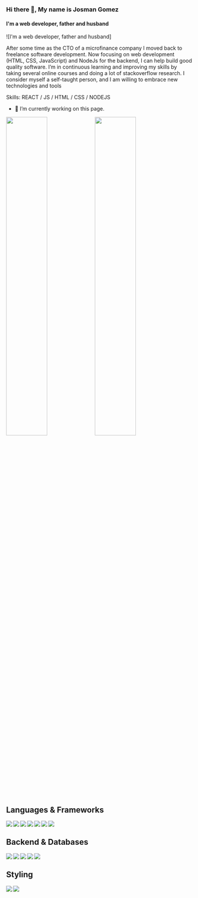 ### Hi there 👋, My name is Josman Gomez
#### I'm a web developer, father and husband
![I'm a web developer, father and husband]

After some time as the CTO of a microfinance company I moved back to freelance software development. Now focusing on web development (HTML, CSS, JavaScript) and NodeJs for the backend, I can help build good quality software. I’m in continuous learning and improving my skills by taking several online courses and doing a lot of stackoverflow research. I consider myself a self-taught person, and I am willing to embrace new technologies and tools

Skills: REACT / JS / HTML / CSS / NODEJS

- 🔭 I’m currently working on this page. 


<img align='left' width='47%' src="https://github-readme-stats.vercel.app/api?username=jmaldama8110"/>
<img width='47%' src="https://github-readme-stats.vercel.app/api/top-langs/?username=jmaldama8110&langs_count=5" />

## Languages & Frameworks
<img align='left' src="https://img.shields.io/badge/javascript-%23323330.svg?style=for-the-badge&logo=javascript&logoColor=%23F7DF1E"/>
<img align='left' src="https://img.shields.io/badge/html5-%23E34F26.svg?style=for-the-badge&logo=html5&logoColor=white" />
<img align='left' src="https://img.shields.io/badge/css3-%231572B6.svg?style=for-the-badge&logo=css3&logoColor=white" />
<img align='left' src="https://img.shields.io/badge/ruby-%23CC342D.svg?style=for-the-badge&logo=ruby&logoColor=white" />
<img align='left' src="https://img.shields.io/badge/typescript-%23007ACC.svg?style=for-the-badge&logo=typescript&logoColor=white" />
<img align='left' src="https://img.shields.io/badge/react-%2320232a.svg?style=for-the-badge&logo=react&logoColor=%2361DAFB" />
<img src="https://img.shields.io/badge/Ionic-%233880FF.svg?style=for-the-badge&logo=Ionic&logoColor=white" />

## Backend & Databases
<img align='left' src="https://img.shields.io/badge/node.js-6DA55F?style=for-the-badge&logo=node.js&logoColor=white" />
<img align='left'src="https://img.shields.io/badge/MongoDB-%234ea94b.svg?style=for-the-badge&logo=mongodb&logoColor=white" />
<img align='left'src="https://img.shields.io/badge/Microsoft%20SQL%20Server-CC2927?style=for-the-badge&logo=microsoft%20sql%20server&logoColor=white" />
<img align='left' src='https://img.shields.io/badge/mysql-%2300f.svg?style=for-the-badge&logo=mysql&logoColor=white' />
<img src="https://img.shields.io/badge/Couchbase-EA2328?style=for-the-badge&logo=couchbase&logoColor=white" />


## Styling
<img align='left' src="https://img.shields.io/badge/tailwindcss-%2338B2AC.svg?style=for-the-badge&logo=tailwind-css&logoColor=white" />
<img src="https://img.shields.io/badge/SASS-hotpink.svg?style=for-the-badge&logo=SASS&logoColor=white" />





